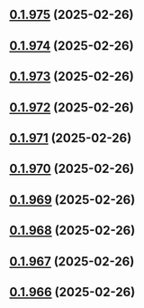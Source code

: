 ## [0.1.975](https://github.com/binary-braids/terraform-oracle/compare/v0.1.974...v0.1.975) (2025-02-26)



## [0.1.974](https://github.com/binary-braids/terraform-oracle/compare/v0.1.973...v0.1.974) (2025-02-26)



## [0.1.973](https://github.com/binary-braids/terraform-oracle/compare/v0.1.972...v0.1.973) (2025-02-26)



## [0.1.972](https://github.com/binary-braids/terraform-oracle/compare/v0.1.971...v0.1.972) (2025-02-26)



## [0.1.971](https://github.com/binary-braids/terraform-oracle/compare/v0.1.970...v0.1.971) (2025-02-26)



## [0.1.970](https://github.com/binary-braids/terraform-oracle/compare/v0.1.969...v0.1.970) (2025-02-26)



## [0.1.969](https://github.com/binary-braids/terraform-oracle/compare/v0.1.968...v0.1.969) (2025-02-26)



## [0.1.968](https://github.com/binary-braids/terraform-oracle/compare/v0.1.967...v0.1.968) (2025-02-26)



## [0.1.967](https://github.com/binary-braids/terraform-oracle/compare/v0.1.966...v0.1.967) (2025-02-26)



## [0.1.966](https://github.com/binary-braids/terraform-oracle/compare/v0.1.965...v0.1.966) (2025-02-26)



